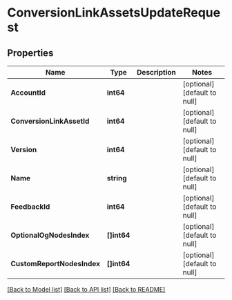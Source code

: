 # ConversionLinkAssetsUpdateRequest

## Properties
Name | Type | Description | Notes
------------ | ------------- | ------------- | -------------
**AccountId** | **int64** |  | [optional] [default to null]
**ConversionLinkAssetId** | **int64** |  | [optional] [default to null]
**Version** | **int64** |  | [optional] [default to null]
**Name** | **string** |  | [optional] [default to null]
**FeedbackId** | **int64** |  | [optional] [default to null]
**OptionalOgNodesIndex** | **[]int64** |  | [optional] [default to null]
**CustomReportNodesIndex** | **[]int64** |  | [optional] [default to null]

[[Back to Model list]](../README.md#documentation-for-models) [[Back to API list]](../README.md#documentation-for-api-endpoints) [[Back to README]](../README.md)


